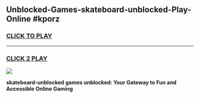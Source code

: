 
## Unblocked-Games-skateboard-unblocked-Play-Online #kporz
<h3>
<a href="https://news.freeplayer.one?title=skateboard-unblocked&ref=3">CLICK TO PLAY</a></h3>
<hr>

<h3>
<a href="https://news.freeplayer.one?title=skateboard-unblocked&ref=3">CLICK 2 PLAY</a>
  
</h3>

<a href="https://news.freeplayer.one?title=skateboard-unblocked&ref=3"><img src="https://clearcache.store/games.png"></a>


**skateboard-unblocked games unblocked: Your Gateway to Fun and Accessible Online Gaming**
